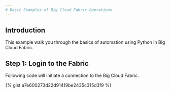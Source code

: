 ```yaml
---
# Basic Examples of Big Cloud Fabric Operations
---
```


## Introduction

This example walk you through the basics of automation using Python in Big Cloud Fabric.

## Step 1: Login to the Fabric

Following code will initiate a connection to the Big Cloud Fabric. 

{% gist a7e600273d22d91419be2435c315d3f9 %}
